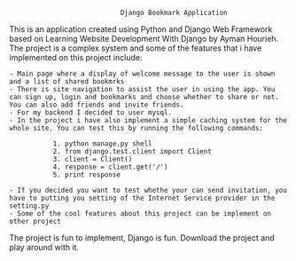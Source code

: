                                 Django Bookmark Application

This is an application created using Python and Django Web Framework based on Learning Website Development With Django by Ayman Hourieh. The project is a complex system and some of the features that i have implemented on this project include:

    - Main page where a display of welcome message to the user is shown and a list of shared bookmrks
    - There is site navigation to assist the user in using the app. You can sign up, login and bookmarks and choose whether to share or not. You can also add friends and invite friends.
    - For my backend I decided to user mysql.
    - In the project i have also implement a simple caching system for the whole site. You can test this by running the following commands:
    
               1. python manage.py shell
               2. from django.test.client import Client
               3. client = Client()
               4. response = client.get('/')
               5. print response

    - If you decided you want to test whethe your can send invitation, you have to putting you setting of the Internet Service provider in the setting.py
    - Some of the cool features about this project can be implement on other project
    
The project is fun to implement, Django is fun. Download the project and play around with it.